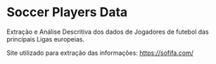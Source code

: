 # Soccer Players Data

Extração e Análise Descritiva dos dados de Jogadores de futebol das principais Ligas europeias.

Site utilizado para extração das informações: https://sofifa.com/
